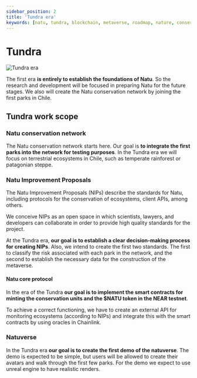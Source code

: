```yaml
---
sidebar_position: 2
title: 'Tundra era'
keywords: [natu, tundra, blockchain, metaverse, roadmap, nature, conservation]
---
```


# Tundra

![Tundra era](/img/tundra.png)

The first era **is entirely to establish the foundations of Natu**. So the research and development will be focused in preparing Natu for the future stages. We also will create the Natu conservation network by joining the first parks in Chile.

## Tundra work scope

### Natu conservation network

The Natu conservation network starts here. Our goal is **to integrate the first parks into the network for testing purposes**. In the Tundra era we will focus on terrestrial ecosystems in Chile, such as temperate rainforest or patagonian steppe.

### Natu Improvement Proposals

The Natu Improvement Proposals (NIPs) describe the standards for Natu, including protocols for the conservation of ecosystems, client APIs, among others.

We conceive NIPs as an open space in which scientists, lawyers, and developers can collaborate in order to provide high quality standards for the project.

At the Tundra era, **our goal is to establish a clear decision-making process for creating NIPs**. Also, we intend to create the first two standards. The first to classify the risk associated with each park in the network, and the second to establish the necessary data for the construction of the metaverse.

#### Natu core protocol

In the era of the Tundra **our goal is to implement the smart contracts for minting the conservation units and the \$NATU token in the NEAR testnet**. 

To achieve a correct functioning, we have to create an external API for monitoring ecosystems (according to NIPs) and integrate this with the smart contracts by using oracles in Chainlink.

### Natuverse

In the Tundra era **our goal is to create the first demo of the natuverse**. The demo is expected to be simple, but users will be allowed to create their avatars and walk through the first few parks. For the demo we expect to use unreal engine to have realistic renders.
